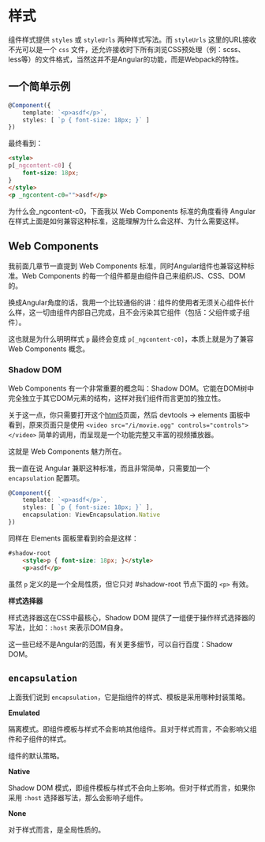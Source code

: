 # 样式

组件样式提供 `styles` 或 `styleUrls` 两种样式写法。而 `styleUrls` 这里的URL接收不光可以是一个 `css` 文件，还允许接收时下所有浏览CSS预处理（例：scss、less等）的文件格式，当然这并不是Angular的功能，而是Webpack的特性。

## 一个简单示例

```typescript
@Component({
    template: `<p>asdf</p>`,
    styles: [ `p { font-size: 18px; }` ]
})
```

最终看到：

```html
<style>
p[_ngcontent-c0] {
    font-size: 18px;
}
</style>
<p _ngcontent-c0="">asdf</p>
```

为什么会_ngcontent-c0，下面我以 Web Components 标准的角度看待 Angular 在样式上面是如何兼容这种标准，这能理解为什么会这样、为什么需要这样。

## Web Components

我前面几章节一直提到 Web Components 标准，同时Angular组件也兼容这种标准。Web Components 的每一个组件都是由组件自己来组织JS、CSS、DOM的。

换成Angular角度的话，我用一个比较通俗的讲：组件的使用者无须关心组件长什么样，这一切由组件内部自己完成，且不会污染其它组件（包括：父组件或子组件）。

这也就是为什么明明样式 `p` 最终会变成 `p[_ngcontent-c0]`，本质上就是为了兼容 Web Components 概念。

### Shadow DOM

Web Components 有一个非常重要的概念叫：Shadow DOM。它能在DOM树中完全独立于其它DOM元素的结构，这样对我们组件而言更加的独立性。

关于这一点，你只需要打开这个[html5](http://www.w3school.com.cn/tiy/loadtext.asp?f=html5_video)页面，然后 devtools -> elements 面板中看到，原来页面只是使用 `<video src="/i/movie.ogg" controls="controls"></video>` 简单的调用，而呈现是一个功能完整又丰富的视频播放器。

这就是 Web Components 魅力所在。

我一直在说 Angular 兼职这种标准，而且非常简单，只需要加一个 `encapsulation` 配置项。

```typescript
@Component({
    template: `<p>asdf</p>`,
    styles: [ `p { font-size: 18px; }` ],
    encapsulation: ViewEncapsulation.Native
})
```

同样在 Elements 面板里看到的会是这样：

```html
#shadow-root
    <style>p { font-size: 18px; }</style>
    <p>asdf</p>
```

虽然 `p` 定义的是一个全局性质，但它只对 #shadow-root 节点下面的 `<p>` 有效。

**样式选择器**

样式选择器这在CSS中最核心，Shadow DOM 提供了一组便于操作样式选择器的写法，比如：`:host` 来表示DOM自身。

这一些已经不是Angular的范围，有关更多细节，可以自行百度：Shadow DOM。

## `encapsulation`

上面我们说到 `encapsulation`，它是指组件的样式、模板是采用哪种封装策略。

**Emulated**

隔离模式。即组件模板与样式不会影响其他组件。且对于样式而言，不会影响父组件和子组件的样式。

组件的默认策略。

**Native**

Shadow DOM 模式，即组件模板与样式不会向上影响。但对于样式而言，如果你采用 `:host` 选择器写法，那么会影响子组件。

**None**

对于样式而言，是全局性质的。